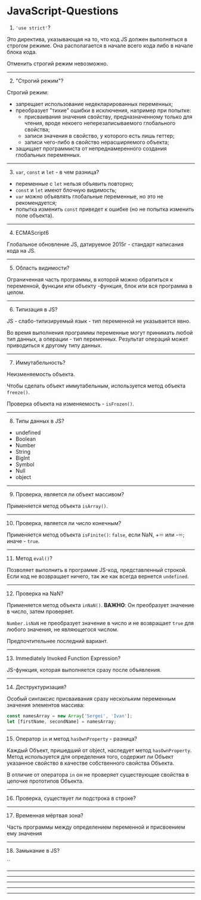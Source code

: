 # JavaScript-Questions


1. `'use strict'`?

Это директива, указывающая на то, что код JS должен выполняться в строгом режиме. Она располагается в начале всего кода либо в начале блока кода.

Отменить строгий режим невозможно.

***

2. "Строгий режим"?

Строгий режим:
- запрещает использование недекларированных переменных;
- преобразует "тихие" ошибки в исключения, например при попытке:
  * присваивания значения свойству, предназначенному только для чтения, вроде некоего неперезаписываемого глобального свойства;
  * записи значения в свойство, у которого есть лишь геттер;
  * записи чего-либо в свойство нерасширяемого объекта;
- защищает программиста от непреднамеренного создания глобальных переменных.

***

3. `var`, `const` и `let` - в чем разница?

- переменные с `let` нельзя объявить повторно;
- `const` и `let` имеют блочную видимость;
- `var` можно объявлять глобальные переменные, но это не рекомендуется;
- попытка изменить `const` приведет к ошибке (но не попытка изменить поле объекта).

***

4. ECMAScript6

Глобальное обновление JS, датируемое 2015г - стандарт написания кода на JS.

***

5. Область видимости?

Ограниченная часть программы, в которой можно обратиться к переменной, функции или объекту -функция, блок или вся программа в целом.

***

6. Типизация в JS?

JS - слабо-типизируемый язык - тип переменной не указывается явно. 

Во время выполнения программы переменные могут принимать любой тип данных, а операции - тип переменных. Результат операций может приводиться к другому типу данных.

***

7. Иммутабельность?

Неизменяемость объекта.

Чтобы сделать объект иммутабельным, используется метод объекта `freeze()`.

Проверка объекта на изменяемость - `isFrozen()`.

***

8. Типы данных в JS?

- undefined
- Boolean
- Number
- String
- BigInt
- Symbol
- Null
- object

***

9. Проверка, является ли объект массивом?

Применяется метод объекта `isArray()`.

***

10. Проверка, является ли число конечным?

Применяется метод объекта `isFinite()`: `false`, если NaN, +♾️ или -♾️; иначе - `true`.

***

11. Метод `eval()`?

Позволяет выполнить в программе JS-код, представленный строкой. Если код не возвращает ничего, так же как всегда вернется `undefined`.

***

12. Проверка на NaN?

Применяется метод объекта `inNaN()`. **ВАЖНО**: Он преобразует значение в число, затем проверяет.

`Number.isNaN` не преобразует значение в число и не возвращает `true` для любого значения, не являющегося числом. 

Предпочтительнее последний вариант.

***

13. Immediately Invoked Function Expression?

JS-функция, которая выполняется сразу после объявления.

***

14. Деструктуризация?

Особый синтаксис присваивания сразу нескольким переменным значения элементов массива:
```javascript
const namesArray = new Array['Sergei', 'Ivan'];
let [firstName, secondName] = namesArray;
```

***

15. Оператор `in` и метод `hasOwnProperty` - разница?

Каждый Объект, пришедший от object, наследует метод `hasOwnProperty`. Метод используется для определения того, содержит ли Объект указанное свойство в качестве собственного свойства Объекта.

В отличие от оператора `in` он не проверяет существующие свойства в цепочке прототипов Объекта.

***

16. Проверка, существует ли подстрока в строке?



***

17. Временная мёртвая зона?

Часть программы между определением переменной и присвоением ему значения

***

18. Замыкание в JS?

``

***



***



***



***



***

